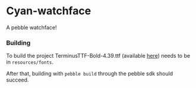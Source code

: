 # Cyan-watchface
A pebble watchface!

### Building
To build the project TerminusTTF-Bold-4.39.ttf (available [here](http://files.ax86.net/terminus-ttf/)) needs to be in `resources/fonts`.

After that, building with `pebble build` through the pebble sdk should succeed.
